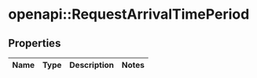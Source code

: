 # openapi::RequestArrivalTimePeriod

## Properties
Name | Type | Description | Notes
------------ | ------------- | ------------- | -------------


